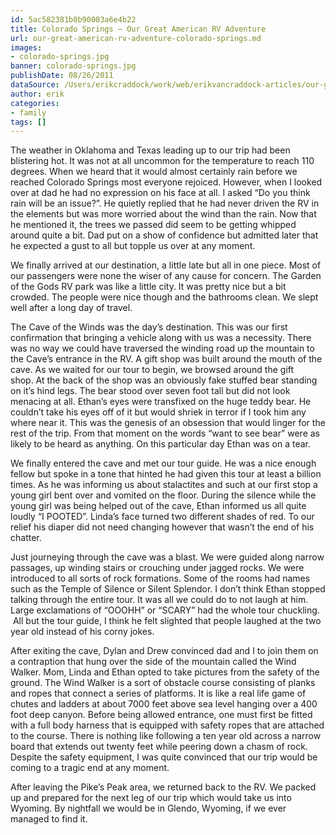 ```yaml
---
id: 5ac582381b0b90003a6e4b22
title: Colorado Springs – Our Great American RV Adventure
url: our-great-american-rv-adventure-colorado-springs.md
images:
- colorado-springs.jpg
banner: colorado-springs.jpg
publishDate: 08/26/2011
dataSource: /Users/erikcraddock/work/web/erikvancraddock-articles/our-great-american-rv-adventure-colorado-springs/our-great-american-rv-adventure-colorado-springs.md
author: erik
categories:
- family
tags: []
---
```

  
The weather in Oklahoma and Texas leading up to our trip had been blistering hot. It was not at all uncommon for the temperature to reach 110 degrees. When we heard that it would almost certainly rain before we reached Colorado Springs most everyone rejoiced. However, when I looked over at dad he had no expression on his face at all. I asked &#8220;Do you think rain will be an issue?&#8221;. He quietly replied that he had never driven the RV in the elements but was more worried about the wind than the rain. Now that he mentioned it, the trees we passed did seem to be getting whipped around quite a bit. Dad put on a show of confidence but admitted later that he expected a gust to all but topple us over at any moment.

We finally arrived at our destination, a little late but all in one piece. Most of our passengers were none the wiser of any cause for concern. The Garden of the Gods RV park was like a little city. It was pretty nice but a bit crowded. The people were nice though and the bathrooms clean. We slept well after a long day of travel.

The Cave of the Winds was the day&#8217;s destination. This was our first confirmation that bringing a vehicle along with us was a necessity. There was no way we could have traversed the winding road up the mountain to the Cave&#8217;s entrance in the RV. A gift shop was built around the mouth of the cave. As we waited for our tour to begin, we browsed around the gift shop. At the back of the shop was an obviously fake stuffed bear standing on it&#8217;s hind legs. The bear stood over seven foot tall but did not look menacing at all. Ethan&#8217;s eyes were transfixed on the huge teddy bear. He couldn&#8217;t take his eyes off of it but would shriek in terror if I took him any where near it. This was the genesis of an obsession that would linger for the rest of the trip. From that moment on the words &#8220;want to see bear&#8221; were as likely to be heard as anything. On this particular day Ethan was on a tear.

We finally entered the cave and met our tour guide. He was a nice enough fellow but spoke in a tone that hinted he had given this tour at least a billion times. As he was informing us about stalactites and such at our first stop a young girl bent over and vomited on the floor. During the silence while the young girl was being helped out of the cave, Ethan informed us all quite loudly &#8220;I POOTED&#8221;. Linda&#8217;s face turned two different shades of red. To our relief his diaper did not need changing however that wasn&#8217;t the end of his chatter.

Just journeying through the cave was a blast. We were guided along narrow passages, up winding stairs or crouching under jagged rocks. We were introduced to all sorts of rock formations. Some of the rooms had names such as the Temple of Silence or Silent Splendor. I don&#8217;t think Ethan stopped talking through the entire tour. It was all we could do to not laugh at him. Large exclamations of &#8220;OOOHH&#8221; or &#8220;SCARY&#8221; had the whole tour chuckling.  All but the tour guide, I think he felt slighted that people laughed at the two year old instead of his corny jokes.

After exiting the cave, Dylan and Drew convinced dad and I to join them on a contraption that hung over the side of the mountain called the Wind Walker. Mom, Linda and Ethan opted to take pictures from the safety of the ground. The Wind Walker is a sort of obstacle course consisting of planks and ropes that connect a series of platforms. It is like a real life game of chutes and ladders at about 7000 feet above sea level hanging over a 400 foot deep canyon. Before being allowed entrance, one must first be fitted with a full body harness that is equipped with safety ropes that are attached to the course. There is nothing like following a ten year old across a narrow board that extends out twenty feet while peering down a chasm of rock. Despite the safety equipment, I was quite convinced that our trip would be coming to a tragic end at any moment.

After leaving the Pike&#8217;s Peak area, we returned back to the RV. We packed up and prepared for the next leg of our trip which would take us into Wyoming. By nightfall we would be in Glendo, Wyoming, if we ever managed to find it.